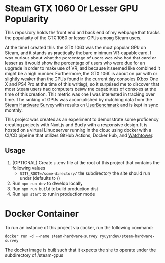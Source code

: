 # Steam GTX 1060 Or Lesser GPU Popularity
This repository holds the front end and back end of my webpage that tracks the popularity of the GTX 1060 or lesser GPUs among Steam users.

At the time I created this, the GTX 1060 was the most popular GPU on Steam, and it stands as practically the bare minimum VR-capable card. I was curious about what the percentage of users was who had that card or lesser as it would show the percentage of users who were due for an upgrade in order to make use of VR, and because it seemed like combined it might be a high number. Furthermore, the GTX 1060 is about on par with or slightly weaker than the GPUs found in the current day consoles (Xbox One X and PS4 Pro at the time of this writing), so it surprised me to discover that most Steam users had computers below the capabilities of consoles at the time of this creation. This metric was one I was interested in tracking over time. The ranking of GPUs was accomplished by matching data from the [Steam Hardware Survey](https://store.steampowered.com/hwsurvey/) with results on [UserBenchmark](https://www.userbenchmark.com/page/developer) and is kept in sync monthly.

This project was created as an experiment to demonstrate some proficency creating projects with Nuxt.js and Buefy with a responsive design.
It is hosted on a virtual Linux server running in the cloud using docker with a CI/CD pipeline that utilizes GitHub Actions, Docker Hub, and [Watchtower](https://github.com/containrrr/watchtower).

## Usage

1. (OPTIONAL) Create a .env file at the root of this project that contains the following values
    - `SITE_ROOT=/some-directory/` the subdirectory the site should run under (defaults to /)
2. Run `npm run dev` to develop locally
3. Run `npm run build` to build production dist
4. Run `npm start` to run in production mode

# Docker Container

To run an instance of this project via docker, run the following command:

```
docker run -d --name steam-hardware-survey ryuyandev/steam-hardware-survey
```

The docker image is built such that it expects the site to operate under the subdirectory of /steam-gpus